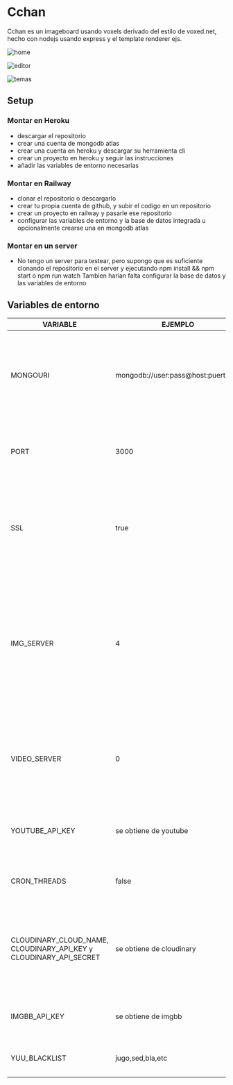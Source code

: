 # Cchan
Cchan es un imageboard usando voxels derivado del estilo de voxed.net, hecho con nodejs usando express y el template renderer ejs.

![home](https://i.ibb.co/JvXBDvJ/aksdasidakisdkaisidasd.png)

![editor](https://i.ibb.co/vmcyQwx/okasdkoskodaokoskdakos.png)

![temas](https://i.ibb.co/RBjv5wr/kaosdkoaokdoasodkakos.png)

## Setup
### Montar en Heroku
- descargar el repositorio
- crear una cuenta de mongodb atlas
- crear una cuenta en heroku y descargar su herramienta cli
- crear un proyecto en heroku y seguir las instrucciones
- añadir las variables de entorno necesarias
### Montar en Railway
- clonar el repositorio o descargarlo 
- crear tu propia cuenta de github, y subir el codigo en un repositorio
- crear un proyecto en railway y pasarle ese repositorio
- configurar las variables de entorno y la base de datos integrada u opcionalmente crearse una en mongodb atlas
### Montar en un server
- No tengo un server para testear, pero supongo que es suficiente clonando el repositorio en el server y ejecutando npm install && npm start o npm run watch
Tambien harian falta configurar la base de datos y las variables de entorno

## Variables de entorno
|VARIABLE|EJEMPLO|DESCRIPCIÓN|ES|
|--|--|--|--|
|MONGOURI|mongodb://user:pass@host:puerto/db| La uri del servidor de la base de datos, por defecto si no esta definido se utiliza localhost:27017 y la base de datos "mikandbv2" |Necesaria
|PORT|3000|puerto interno que utilizará el servidor, por defecto es el 3000 pero depende del servidor.|Necesaria
|SSL|true| indica si se utilizará conexion segura, en una base de datos remota es obligatorio activar esta opción con "true"|Necesaria, true en un server, false en localhost
|IMG_SERVER|4|Indica el servidor de imagenes que se va a utilizar, por defecto es 0, osea, guarda las imagenes en el servidor local y las expone como archivos estáticos en la ruta /uploads/, para desactivar las subidas en general se usa el 9|No necesaria dependiendo del setup.
|VIDEO_SERVER|0|Indica el servidor de subida de videos que se va a utilizar, por defecto es 0, para desactivar las subidas en general se usa el 9|No necesaria dependiendo del setup.
|YOUTUBE_API_KEY|se obtiene de youtube|En la mv2 se utiliza para obtener los titulos de los videos|desde la alfa 5 es necesaria para linkear videos de youtube.
|CRON_THREADS|false|Activa o desactiva los threads del heartbeat de los bots, si existen|No necesaria
|CLOUDINARY_CLOUD_NAME, CLOUDINARY_API_KEY y CLOUDINARY_API_SECRET|se obtiene de cloudinary|Se usan para conectarse a una cuenta de cloudinary|Obligatorio si se configuraron las subidas de imagenes o videos a cloudinary, de lo contrario es irrelevante.
|IMGBB_API_KEY|se obtiene de imgbb|Se usa para conectarse a imgbb|Obligatorio si se configura las subidas de imagenes a imgbb.
|YUU_BLACKLIST|jugo,sed,bla,etc|La lista negra de frases o palabras que alerta al yuubot|Es necesario definir al menos una
